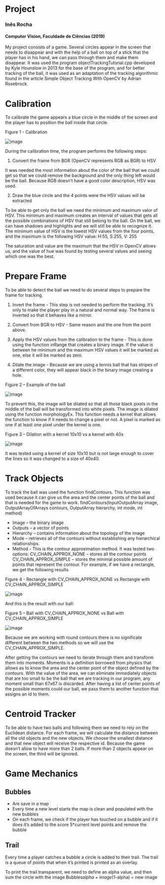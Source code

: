 # Project

### Inês Rocha
#### Computer Vision, Faculdade de Ciências (2019)

My project consists of a game. Several circles appear in the screen that needs to disappear and with the help of a ball on top of a stick that the player has in his hand, we can pass through them and make them disappear.
It was used the program objectTrackingTutorial.cpp developed by Kyle Hounslow in 2013 for the base of the program, and for better tracking of the ball, it was used as an adaptation of the tracking algorithmic found in the article Simple Object Tracking With OpenCV by Adrian Rosebrock.

# Calibration

To calibrate the game appears a blue circle in the middle of the screen and the player has to
position the ball inside that circle.

Figure 1 - Calibration

![image](https://user-images.githubusercontent.com/44119905/144416089-1e95a37e-09eb-49e2-9407-8c43cb3f3b2f.png)


During the calibration time, the program performs the following steps:

1. Convert the frame from BGR (OpenCV represents RGB as BGR) to HSV

It was needed the most information about the color of the ball that we could get so that we could remove the background and the only thing left would be the ball. Because RGB doesn’t have a good color description, HSV was used.

2. Draw the blue circle and the 4 points were the HSV values will be extracted 

To be able to get only the ball we need the minimum and maximum valor of HSV. This minimum and maximum creates an interval of values that gets all the possible
combinations of HSV that still belong to the ball. On the ball, we can have shadows and highlights and we will still be able to recognize it.
The minimum value of HSV is the lowest HSV values from the four points, and the maximum is the following HSV value:
H:55, S:255, V: 255

The saturation and value are the maximum that the HSV in OpenCV allows us, and the value of hue was found by testing several values and seeing which one was the best.

# Prepare Frame

To be able to detect the ball we need to do several steps to prepare the frame for tracking.

1. Invert the frame - This step is not needed to perform the tracking. It’s only to make the player play in a natural and normal way. The frame is inverted so that it behaves like a mirror.

2. Convert from BGR to HSV - Same reason and the one from the point above.

3. Apply the HSV values from the calibration to the frame - This is done using the function inRange that creates a binary image. If the value is between he minimum and the maximum HSV values it will be marked as one, else it will be marked as zero.

4. Dilate the image - Because we are using a tennis ball that has stripes of a different color, they will appear black in the binary image creating a hole.

Figure 2 – Example of the ball

![image](https://user-images.githubusercontent.com/44119905/144416392-7f40352c-f489-4916-8f18-2c0ba0b9a7af.png)

To prevent this, the image will be dilated so that all those black pixels in the middle of the ball will be transformed into white pixels. The image is dilated using the function morphologyEx. This function needs a kernel that allows the function to know if it needs to change a pixel or not. A pixel is marked as one if at least one pixel under the kernel is one.

Figure 3 – Dilation with a kernel 10x10 vs a kernel with 40x

![image](https://user-images.githubusercontent.com/44119905/144416505-bd14ad93-9c71-4981-bb0b-6a5743f652f9.png)

It was tested using a kernel of size 10x10 but is not large enough to cover the lines so it was changed to a size of 40x40.

# Track Objects

To track the ball was used the function findContours. This function was used because it can give us the area and the center points of the ball and that is needed for the game to work. findContours(InputOutputArray image, OutputArrayOfArrays contours, OutputArray hierarchy, int mode, int method)
* Image – the binary image
* Outputs – a vector of points
* Hierarchy – contains information about the topology of the image
* Mode – retrieves all of the contours without establishing any hierarchical relationships.
* Method - This is the contour approximation method. It was tested two options:
  CV_CHAIN_APPROX_NONE – stores all the contour points
  CV_CHAIN_APPROX_SIMPLE – stores the minimal possible amount of points that represent the contour. For example, if we have a rectangle, we get the following results

Figure 4 - Rectangle with CV_CHAIN_APPROX_NONE vs Rectangle with CV_CHAIN_APPROX_SIMPLE

![image](https://user-images.githubusercontent.com/44119905/144416695-71f2ad51-42ba-4c51-afd6-b9acf73cf2d6.png)

And this is the result with our ball:

Figure 5 – Ball with CV_CHAIN_APPROX_NONE vs Ball with CV_CHAIN_APPROX_SIMPLE

![image](https://user-images.githubusercontent.com/44119905/144416836-ddfcc013-f43c-4159-bdb1-1e017d85752c.png)

Because we are working with round contours there is no significate different between the two methods so we will use the CV_CHAIN_APPROX_SIMPLE.

After getting the contours we need to iterate through them and transform them into moments. Moments is a definition borrowed from physics that allows as to know the area and the center point of the object defined by the contours.
With the value of the area, we can eliminate immediately objects that are too small to be the ball that we are tracking in our program, any moment small than 67x67 is discarded. After having a list of center points of the possible moments could our ball, we pass them to another function that assigns an id to them. 

# Centroid Tracker

To be able to have two balls and following them we need to rely on the Euclidean distance. For each frame, we will calculate the distance between all the old objects and the new objects. We choose the smallest distance and that new object will receive the respective id. Because the game doesn’t allow to have more than 2 balls. If more than 2 objects appear on the screen, the third will be ignored.

# Game Mechanics

## Bubbles
* Are save in a map
* Every time a new level starts the map is clean and populated with the new bubbles
* On each frame, we check if the player has touched on a bubble and if it does it’s added to the score 5*current level points and remove the bubble

## Trail

Every time a player catches a bubble a circle is added to their trail. The trail is a queue of points that when it’s printed is printed as an overlay.

To print the trail transparent, we need to define an alpha value, and then sum the circle with the image Bubbles*alpha + image*(1-alpha) = new image


